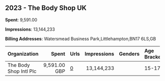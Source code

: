 ## 2023 - The Body Shop UK 
**Spent**: 9,591.00

**Impressions**: 13,144,233

**Billing Addresses**: Watersmead Business Park,Littlehampton,BN17 6LS,GB

|Organization|Spent|Urls|Impressions|Genders|Age Brackets|Country Codes|
|:---|---:|:---|---:|:---|:---|:---|
|The Body Shop Intl Plc|9,591.00 GBP|[0](https://www.snap.com/political-ads/asset/bcfb5ca93b8b3f8cf5f82f3c6acb2094fa90f0a6e9114691a8eec8efa00e506b?mediaType=mp4)|13,144,233||15-17|united kingdom|
